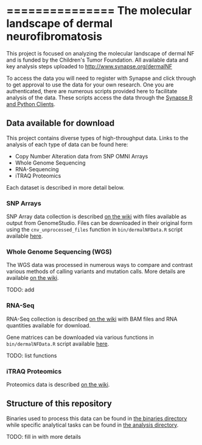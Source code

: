 ===============
The molecular landscape of dermal neurofibromatosis
===============
This project is focused on analyzing the molecular landscape of dermal NF and is
funded by the Children's Tumor Foundation.  All available data and key analysis
steps uploaded to http://www.synapse.org/dermalNF

To access the data you will need to register with Synapse and click through to
get approval to use the data for your own research. One you are authenticated,
there are numerous scripts provided here to facilitate analysis of the data.
These scripts access the data through the [Synapse R and Python
Clients](http://docs.synapse.org/articles/getting_started.html#installing-synapse-clients).


## Data available for download

This project contains diverse types of high-throughput data. Links to the
analysis of each type of data can be found here:
* Copy Number Alteration data from SNP OMNI Arrays
* Whole Genome Sequencing
* RNA-Sequencing
* iTRAQ Proteomics

Each dataset is described in more detail below.

### SNP Arrays
SNP Array data collection is described [on the
wiki](https://www.synapse.org/#!Synapse:syn4984604/wiki/400306) with files
available as output from GenomeStudio.  Files can be downloaded in their
original form using the `cnv_unprocessed_files` function in `bin/dermalNFData.R`
script available [here](./bin/dermalNFData.R).

### Whole Genome Sequencing (WGS)
The WGS data was processed in numerous ways to compare and contrast various
methods of calling variants and mutation calls. More details are available [on
the wiki](https://www.synapse.org/#!Synapse:syn4984604/wiki/400307).

TODO: add

### RNA-Seq
RNA-Seq collection is described [on the
wiki]() with BAM files and RNA quantities available for download.

Gene matrices can be downloaded via various functions in `bin/dermalNFData.R`
script available [here](./bin/dermalNFData.R).

TODO: list functions

### iTRAQ Proteomics
Proteomics data is described [on the
wiki](https://www.synapse.org/#!Synapse:syn4984604/wiki/400309).

## Structure of this repository
Binaries used to process this data can be found in [the binaries directory](./bin/) while specific
analytical tasks can be found in [the analysis directory](./analysis).

TODO: fill in with more details
